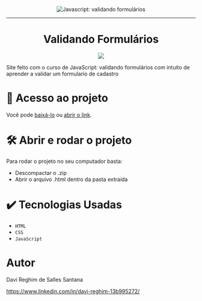 <p align="center"> <img src="https://imgur.com/mIBmcEL.png" alt="Javascript: validando formulários"> </p>

<hr>

<h1 align= "center">Validando Formulários</h1>
<p align="center">
  <img src="https://img.shields.io/badge/STATUS-FINALIZADO-green">
</p>
Site feito com o curso de JavaScript: validando formulários com intuito de aprender a validar um formulario de cadastro

# 📁 Acesso ao projeto

Você pode <a href="https://github.com/DaviRSS1/validacao-formulario/archive/refs/heads/main.zip" target="_blank">baixá-lo</a> ou <a href="https://validacao-formulario-pink.vercel.app/" target="_blank">abrir o link</a>.

# 🛠️ Abrir e rodar o projeto

Para rodar o projeto no seu computador basta:
+ Descompactar o .zip
+ Abrir o arquivo .html dentro da pasta extraída

# ✔️ Tecnologias Usadas

- ``HTML``
- ``CSS``
- ``JavaScript`` 

# Autor

Davi Reghim de Salles Santana

https://www.linkedin.com/in/davi-reghim-13b995272/
